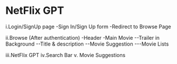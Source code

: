 # NetFlix GPT

i.Login/SignUp page
-Sign In/Sign Up form
-Redirect to Browse Page

ii.Browse (After authentication)
-Header
-Main Movie
--Trailer in Background
--Title & description
--Movie Suggestion
---Movie Lists

iii.NetFlix GPT
iv.Search Bar
v. Movie Suggestions
